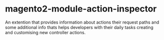 # magento2-module-action-inspector
An extention that provides information about actions their request paths and some additional info thats helps developers with their daily tasks creating and customising new controller actions.
